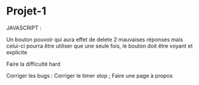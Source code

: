 # Projet-1


JAVASCRIPT :

Un bouton pouvoir qui aura effet de delete 2 mauvaises réponses mais celui-ci pourra être utiliser que une seule fois, le bouton doit être voyant et explicite

Faire la difficulté hard


Corriger les bugs : Corriger le timer stop ;
Faire une page à propos

